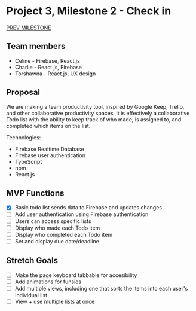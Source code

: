 # Project 3, Milestone 2 - Check in

[PREV MILESTONE](milestone1.md)
<!-- [NEXT MILESTONE](milestone3.md) -->

## Team members

- Celine - Firebase, React.js
- Charlie - React.js, Firebase
- Torshawna - React.js, UX design

## Proposal

We are making a team productivity tool, inspired by Google Keep, Trello, and other collaborative productivity spaces. It is effectively a collaborative Todo list with the ability to keep track of who made, is assigned to, and completed which items on the list.

Technologies:

- Firebase Realtime Database
- Firebase user authentication
- TypeScript
- npm
- React.js

## MVP Functions

- [x] Basic todo list sends data to Firebase and updates changes
- [ ] Add user authentication using Firebase authentication
- [ ] Users can access specific lists
- [ ] Display who made each Todo item
- [ ] Display who completed each Todo item
- [ ] Set and display due date/deadline

## Stretch Goals

- [ ] Make the page keyboard tabbable for accesibility
- [ ] Add animations for funsies
- [ ] Add multiple views, including one that sorts the items into each user's individual list
- [ ] View + use multiple lists at once
